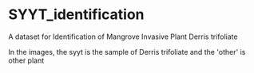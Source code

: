 # SYYT_identification
A dataset for Identification of Mangrove Invasive Plant Derris trifoliate

In the images, the syyt is the sample of Derris trifoliate and the 'other' is other plant
